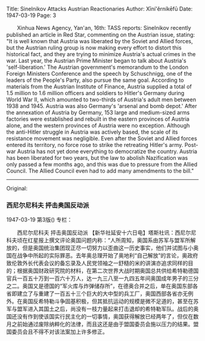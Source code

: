 Title: Sinelnikov Attacks Austrian Reactionaries
Author: Xīní'ěrníkēfū
Date: 1947-03-19
Page: 3

　　Xinhua News Agency, Yan'an, 16th: TASS reports: Sinelnikov recently published an article in Red Star, commenting on the Austrian issue, stating: "It is well known that Austria was liberated by the Soviet and Allied forces, but the Austrian ruling group is now making every effort to distort this historical fact, and they are trying to minimize Austria's actual crimes in the war. Last year, the Austrian Prime Minister began to talk about Austria's 'self-liberation.' The Austrian government's memorandum to the London Foreign Ministers Conference and the speech by Schuschnigg, one of the leaders of the People's Party, also pursue the same goal. According to materials from the Austrian Institute of Finance, Austria supplied a total of 1.5 million to 1.6 million officers and soldiers to Hitler's Germany during World War II, which amounted to two-thirds of Austria's adult men between 1938 and 1945. Austria was also Germany's 'arsenal and bomb depot.' After the annexation of Austria by Germany, 153 large and medium-sized arms factories were established and rebuilt in the eastern provinces of Austria alone, and the western provinces of Austria were no exception. Although the anti-Hitler struggle in Austria was actively based, the scale of its resistance movement was negligible. Even after the Soviet and Allied forces entered its territory, no force rose to strike the retreating Hitler's army. Post-war Austria has not yet done everything to democratize the country. Austria has been liberated for two years, but the law to abolish Nazification was only passed a few months ago, and this was due to pressure from the Allied Council. The Allied Council even had to add many amendments to the bill."



<hr /> 

Original: 


### 西尼尔尼科夫  抨击奥国反动派

1947-03-19
第3版()
专栏：

　　西尼尔尼科夫
    抨击奥国反动派
    【新华社延安十六日电】塔斯社讯：西尼尔尼科夫顷在红星报上撰文评论奥国问题内称：“人所周知，奥国系由苏军与盟军所解放的，但是奥国统治集团现正尽一切努力以歪曲这一历史事实，他们并试图与小奥国在战争中所起的实际罪恶。去年奥总理开始了奥地利“自己解放”的言论，奥政府致伦敦外长代表会议的备忘录及人民党领袖之一舒糙的米的讲演亦追求同样的目的；根据奥国财政研究院的材料，在第二次世界大战时期奥国总共供给希特勒德国官兵一百五十万到一百六十万人，达一九三八至一九四五年间奥国成年男子的三分之二。奥国又是德国的“军火库与炸弹储存所”，在德奥合并之后，单在奥国东部各省即建立了与重建了一百五十三个巨大的大中型的兵工厂，奥国西部各省亦无例外。在奥国反希特勒斗争固基积极，但其抵抗运动的规模是微不足道的，甚至在苏军与盟军进入其国土之后，尚没有一枝力量起来打击退却的希特勒军队。战后的奥国还没有作到使该国实行民主化的一切事情，奥国获得解放已经两年了，但仅在数月之前始通过废除纳粹化的法律，而且这还是由于盟国委员会施以压力的结果。盟国委员会且不得不对该法案加上许多修正。
